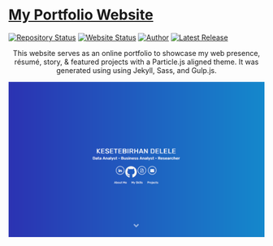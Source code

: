 # <a href="https://KesetebirhanDelele.github.io" target="_blank">My Portfolio Website</a>

[![Repository Status](https://img.shields.io/badge/Repository%20Status-Maintained-dark%20green.svg)](https://github.com/KesetebirhanDelele/KesetebirhanDelele.github.io/)
[![Website Status](https://img.shields.io/badge/Website%20Status-Online-green)](https://)
[![Author](https://img.shields.io/badge/Author-Kesetebirhan%20Delele-blue.svg)](https://www.linkedin.com/in/kesetebirhandelele/)
[![Latest Release](https://img.shields.io/badge/Latest%20Release-13%16December%202022-yellow.svg)](https://github.com/KesetebirhanDelele/KesetebirhanDelele.github.io/commit/master)

 <p align="center">This website serves as an online portfolio to showcase my web presence, résumé, story, & featured projects with a Particle.js aligned theme. It was generated using using Jekyll, Sass, and Gulp.js.</p>

![KesetebirhanDelele.github.io](https://raw.githubusercontent.com/KesetebirhanDelele/KesetebirhanDelele.github.io/master/My-Portfolio-Website.png)


